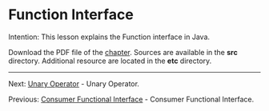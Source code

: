 # Function Interface

Intention: This lesson explains the Function interface in Java.

Download the PDF file of the [chapter](chapter_7.pdf). Sources are available in the <b>src</b> directory. 
Additional resource are located in the <b>etc</b> directory.

<hr>

Next: [Unary Operator](chapter_8.md "Unary Operator") - Unary Operator.

Previous: [Consumer Functional Interface](chapter_6.md "Consumer Functional Interface") - Consumer Functional Interface.